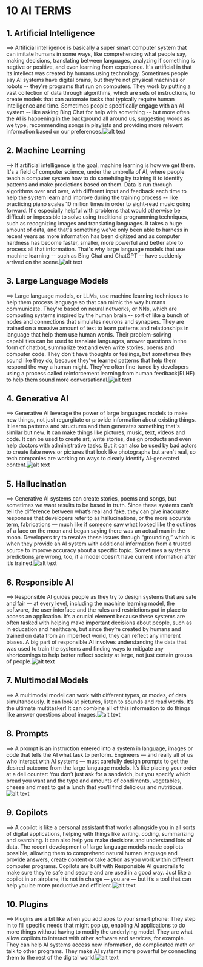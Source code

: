 # 10 AI TERMS
## 1. Artificial Intelligence
==> Artificial intelligence is basically a super smart computer system that can imitate humans in some ways, like comprehencing what people say, making decisions, translating between languages, analyzing if something is negtive or positive, and even learning from experience. It's artificial in that its intellect was created by humans using technology. Sometimes people say AI systems have digital brains, but they're not physical machines or robots -- they're programs that run on computers. They work by putting a vast collection of data through algorithms, which are sets of instructions, to create models that can automate tasks that typically require human intelligence and time. Sometimes people specifically engage with an AI system -- like asking Bing Chat for help with something -- but more often the AI is happening in the background all around us, suggesting words as we type, recommending songs in playlists and providing more relevent information based on our preferences.![alt text](https://news.microsoft.com/10-ai-terms/wp-content/uploads/2023/11/01_artificial_intelligence-683x683.png)
## 2. Machine Learning
==> If artificial intelligence is the goal, machine learning is how we get there. It's a field of computer science, under the umbrella of AI, where people teach a computer system how to do somehting by training it to identify patterns and make predictions based on them. Data is run through algorithms over and over, with different input and feedback each time to help the system learn and improve during the training process -- like practicing piano scales 10 million times in order to sight-read music going forward. It's especially helpful with problems that would otherwise be difficult or impossible to solve using traditional programming techniques, such as recognizing images and translating languages. It takes a huge amount of data, and that's something we've only been able to harness in recent years as more information has been digitized and as computer hardness has become faster, smaller, more powerful and better able to process all that information. That's why large language models that use machine learning -- such as Bing Chat and ChatGPT -- have suddenly arrived on the scene.![alt text](https://news.microsoft.com/10-ai-terms/wp-content/uploads/2023/11/02_machine_learning-683x683.png)
## 3. Large Language Models
==> Large language models, or LLMs, use machine learning techniques to help them process language so that can mimic the way humans communicate. They're based on neural networks, or NNs, which are computing systems inspired by the human brain -- sort of like a bunch of nodes and connections that simulates neurons and synapses. They are trained on a massive amount of text to learn patterns and relationships in language that help them use human words. Their problem-solving capabilities can be used to translate languages, answer questions in the form of chatbot, summarize text and even write stories, poems and computer code. They don't have thoughts or feelings, but sometimes they sound like they do, because they've learned patterns that help them respond the way a human might. They've often fine-tuned by developers using a process called reinforcement learning from human feedback(RLHF) to help them sound more conversational.![alt text](https://news.microsoft.com/10-ai-terms/wp-content/uploads/2023/11/04_large_language_models-1-683x683.png)
## 4. Generative AI
==> Generative AI leverage the power of large languages models to make new things, not just regurgitate or provide information about existing things. It learns patterns and structures and then generates something that's similar but new. It can make things like pictures, music, text, videos and code. It can be used to create art, write stories, design products and even help doctors with administrative tasks. But it can also be used by bad actors to create fake news or pictures that look like photographs but aren't real, so tech companies are working on ways to clearly identify AI-generated content.![alt text](https://news.microsoft.com/10-ai-terms/wp-content/uploads/2023/11/05_generative_ai-1-683x683.png)
## 5. Hallucination
==> Generative AI systems can create stories, poems and songs, but sometimes we want results to be based in truth. Since these systems can’t tell the difference between what’s real and fake, they can give inaccurate responses that developers refer to as hallucinations, or the more accurate term, fabrications — much like if someone saw what looked like the outlines of a face on the moon and began saying there was an actual man in the moon. Developers try to resolve these issues through “grounding,” which is when they provide an AI system with additional information from a trusted source to improve accuracy about a specific topic. Sometimes a system’s predictions are wrong, too, if a model doesn’t have current information after it’s trained.![alt text](https://news.microsoft.com/10-ai-terms/wp-content/uploads/2023/11/12_hull-683x683.png)
## 6. Responsible AI
==> Responsible AI guides people as they try to design systems that are safe and fair — at every level, including the machine learning model, the software, the user interface and the rules and restrictions put in place to access an application. It’s a crucial element because these systems are often tasked with helping make important decisions about people, such as in education and healthcare, but since they’re created by humans and trained on data from an imperfect world, they can reflect any inherent biases. A big part of responsible AI involves understanding the data that was used to train the systems and finding ways to mitigate any shortcomings to help better reflect society at large, not just certain groups of people.![alt text](https://news.microsoft.com/10-ai-terms/wp-content/uploads/2023/11/08_responsible-2-683x683.png)
## 7. Multimodal Models
==> A multimodal model can work with different types, or modes, of data simultaneously. It can look at pictures, listen to sounds and read words. It’s the ultimate multitasker! It can combine all of this information to do things like answer questions about images.![alt text](https://news.microsoft.com/10-ai-terms/wp-content/uploads/2023/11/06_multimedia_models-1-683x683.png)
## 8. Prompts
==> A prompt is an instruction entered into a system in language, images or code that tells the AI what task to perform. Engineers — and really all of us who interact with AI systems — must carefully design prompts to get the desired outcome from the large language models. It’s like placing your order at a deli counter: You don’t just ask for a sandwich, but you specify which bread you want and the type and amounts of condiments, vegetables, cheese and meat to get a lunch that you’ll find delicious and nutritious.![alt text](https://news.microsoft.com/10-ai-terms/wp-content/uploads/2023/11/07_prompt_engineering-1-683x683.png)
## 9. Copilots
==> A copilot is like a personal assistant that works alongside you in all sorts of digital applications, helping with things like writing, coding, summarizing and searching. It can also help you make decisions and understand lots of data. The recent development of large language models made copilots possible, allowing them to comprehend natural human language and provide answers, create content or take action as you work within different computer programs. Copilots are built with Responsible AI guardrails to make sure they’re safe and secure and are used in a good way. Just like a copilot in an airplane, it’s not in charge — you are — but it’s a tool that can help you be more productive and efficient.![alt text](https://news.microsoft.com/10-ai-terms/wp-content/uploads/2023/11/09_copilot-2-683x683.png)
## 10. Plugins
==> Plugins are a bit like when you add apps to your smart phone: They step in to fill specific needs that might pop up, enabling AI applications to do more things without having to modify the underlying model. They are what allow copilots to interact with other software and services, for example. They can help AI systems access new information, do complicated math or talk to other programs. They make AI systems more powerful by connecting them to the rest of the digital world.![alt text](https://news.microsoft.com/10-ai-terms/wp-content/uploads/2023/11/10_plug_ins-2-683x683.png)